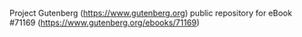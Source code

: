Project Gutenberg (https://www.gutenberg.org) public repository for
eBook #71169 (https://www.gutenberg.org/ebooks/71169)
